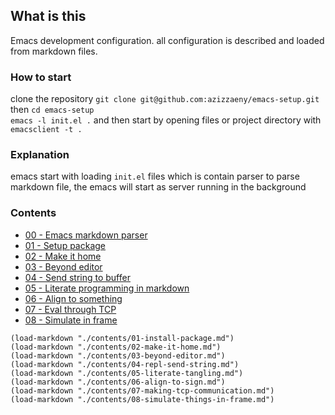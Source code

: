 ## What is this
Emacs development configuration. all configuration is described and loaded from markdown files.
 
### How to start 
clone the repository `git clone git@github.com:azizzaeny/emacs-setup.git` then `cd emacs-setup`  
`emacs -l init.el .` and then start by opening files or project directory with `emacsclient -t .`  

### Explanation 
emacs start with loading `init.el` files which is contain parser to parse markdown file, the emacs will start as server running in the background  

### Contents 
- [00 - Emacs markdown parser](./init.el) 
- [01 - Setup package](./contents/01-install-package.md)
- [02 - Make it home](./contents/02-make-it-home.md)
- [03 - Beyond editor](./contents/03-beyond-editor.md)
- [04 - Send string to buffer](./contents/04-repl-send-string.md)
- [05 - Literate programming in markdown](./contents/05-literate-tangling.md)
- [06 - Align to something](./contents/06-align-to-sign.md)
- [07 - Eval through TCP](./contents/07-making-tcp-communication.md)
- [08 - Simulate in frame](./contents/08-simulate-things-in-frame.md)

```elisp
(load-markdown "./contents/01-install-package.md")
(load-markdown "./contents/02-make-it-home.md")
(load-markdown "./contents/03-beyond-editor.md")
(load-markdown "./contents/04-repl-send-string.md")
(load-markdown "./contents/05-literate-tangling.md")
(load-markdown "./contents/06-align-to-sign.md")
(load-markdown "./contents/07-making-tcp-communication.md")
(load-markdown "./contents/08-simulate-things-in-frame.md")
```
